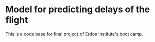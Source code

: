 # Model for predicting delays of the flight

This is a code base for final project of Erdos Institute's boot camp.
